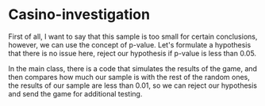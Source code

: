 # Casino-investigation

First of all, I want to say that this sample is too small for certain conclusions, however, we can use the concept of p-value.
Let's formulate a hypothesis that there is no issue here, reject our hypothesis if p-value is less than 0.05.

In the main class, there is a code that simulates the results of the game, and then compares how much our sample is with the rest of the random ones, the results of our sample are less than 0.01, so we can reject our hypothesis and send the game for additional testing.
